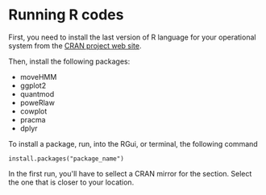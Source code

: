 # Running R codes

First, you need to install the last version of R language for your operational system from the [CRAN project web site](https://cran.r-project.org/).

Then, install the following packages:

- moveHMM
- ggplot2
- quantmod
- poweRlaw
- cowplot
- pracma
- dplyr

To install a package, run, into the RGui, or terminal, the following command

`install.packages("package_name")`

In the first run, you'll have to sellect a CRAN mirror for the section. Select the one that is closer to your location.